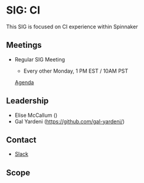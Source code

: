 # SIG: CI

This SIG is focused on CI experience within Spinnaker

## Meetings

* Regular SIG Meeting
  * Every other Monday, 1 PM EST / 10AM PST
  
  [Agenda](https://docs.google.com/document/d/1vV5lzBydtPQVwIADxdb7eKqq5yoBhA4pEJrxksLuXdE/edit?usp=sharing)

## Leadership

* Elise McCallum ()
* Gal Yardeni (https://github.com/gal-yardeni/) 

## Contact

* [Slack](https://spinnakerteam.slack.com/archives/CQJP8H05P)

## Scope




